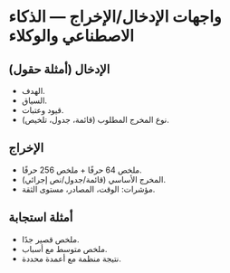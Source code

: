 # واجهات الإدخال/الإخراج — الذكاء الاصطناعي والوكلاء

## الإدخال (أمثلة حقول)
- الهدف.
- السياق.
- قيود وعتبات.
- نوع المخرج المطلوب (قائمة، جدول، تلخيص).

## الإخراج
- ملخص 64 حرفًا + ملخص 256 حرفًا.
- المخرج الأساسي (قائمة/جدول/نص إجرائي).
- مؤشرات: الوقت، المصادر، مستوى الثقة.

## أمثلة استجابة
- ملخص قصير جدًا.
- ملخص متوسط مع أسباب.
- نتيجة منظمة مع أعمدة محددة.
